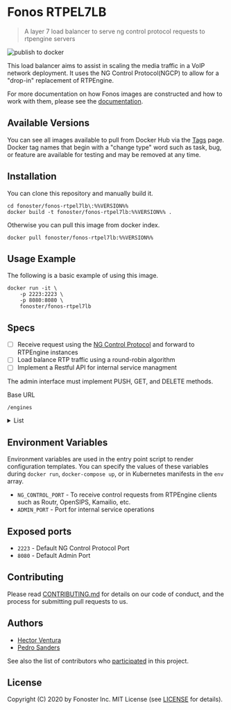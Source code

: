 # Fonos RTPEL7LB

> A layer 7 load balancer to serve ng control protocol requests to rtpengine servers

![publish to docker](https://github.com/fonoster/fonos-rtpel7lb/workflows/publish%20to%20docker%20hub/badge.svg)

This load balancer aims to assist in scaling the media traffic in a VoIP network deployment. It uses the NG Control Protocol(NGCP) to allow for a "drop-in" replacement of RTPEngine.

For more documentation on how Fonos images are constructed and how to work with them, please see the [documentation](https://github.com/fonoster/fonos).

## Available Versions

You can see all images available to pull from Docker Hub via the [Tags](https://hub.docker.com/repository/registry-1.docker.io/fonoster/fonos-rtpel7lb/tags?page=1) page. Docker tag names that begin with a "change type" word such as task, bug, or feature are available for testing and may be removed at any time.

## Installation

You can clone this repository and manually build it.

```
cd fonoster/fonos-rtpel7lb\:%%VERSION%%
docker build -t fonoster/fonos-rtpel7lb:%%VERSION%% .
```

Otherwise you can pull this image from docker index.

```
docker pull fonoster/fonos-rtpel7lb:%%VERSION%%
```

## Usage Example

The following is a basic example of using this image.

```
docker run -it \
    -p 2223:2223 \
    -p 8080:8080 \
    fonoster/fonos-rtpel7lb
```

## Specs

- [ ] Receive request using the [NG Control Protocol](https://github.com/sipwise/rtpengine#the-ng-control-protocol) and forward to RTPEngine instances
- [ ] Load balance RTP traffic using a round-robin algorithm 
- [ ] Implement a Restful API for internal service managment

The admin interface must implement PUSH, GET, and DELETE methods. 

Base URL

`/engines`

<details><summary>List</summary>

This method returns a list of available RTPEngines.

**Method**

`GET`

**Parameters**

Do not supply any parameter to this method.

**Request body**

Do not supply a request body with this method.

**Response**

If successful this method returns a list with all available RTPEngines.

**Sample Call**

```json
GET /engines
{

}

HTTP/1.1 200 OK
{
   "status":"200",
   "message":"Successful request",
   "data":[
      {
         "id":"rtpengine01",
         "hostIp":"10.22.2.88"
      },
      {
         "id":"rtpengine02",
         "hostIp":"10.22.2.89"
      }
   ]
}
```
</details>


## Environment Variables

Environment variables are used in the entry point script to render configuration templates. You can specify the values of these variables during `docker run`, `docker-compose up`, or in Kubernetes manifests in the `env` array.

- `NG_CONTROL_PORT` - To receive control requests from RTPEngine clients such as Routr, OpenSIPS, Kamailio, etc.
- `ADMIN_PORT` - Port for internal service operations

## Exposed ports

- `2223` - Default NG Control Protocol Port
- `8080` - Default Admin Port

## Contributing

Please read [CONTRIBUTING.md](https://github.com/fonoster/fonos/blob/master/CONTRIBUTING.md) for details on our code of conduct, and the process for submitting pull requests to us.

## Authors

- [Hector Ventura](https://github.com/hectorvent)
- [Pedro Sanders](https://github.com/psanders)

See also the list of contributors who [participated](https://github.com/fonoster/rtpel7lb/contributors) in this project.

## License

Copyright (C) 2020 by Fonoster Inc. MIT License (see [LICENSE](https://github.com/fonoster/fonos/blob/master/LICENSE) for details).
